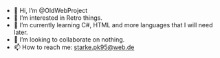 - 👋 Hi, I’m @OldWebProject
- 👀 I’m interested in Retro things.
- 🌱 I’m currently learning C#, HTML and more languages that I will need later.
- 💞️ I’m looking to collaborate on nothing.
- 📫 How to reach me: starke.pk95@web.de

<!---
OldWebProject/OldWebProject is a ✨ special ✨ repository because its `README.md` (this file) appears on your GitHub profile.
You can click the Preview link to take a look at your changes.
--->

